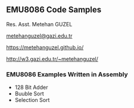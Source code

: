 ## EMU8086 Code Samples

Res. Asst. Metehan GUZEL 

metehanguzel@gazi.edu.tr

https://metehanguzel.github.io/

http://w3.gazi.edu.tr/~metehanguzel/

### EMU8086 Examples Written in Assembly

- 128 Bit Adder
- Buuble Sort
- Selection Sort
